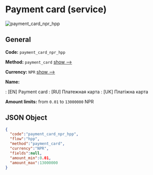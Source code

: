 
# Payment card (service) 
![payment_card_npr_hpp](https://static.openfintech.io/payment_methods/payment_card_npr_hpp/logo.svg?w=400&c=v0.59.26#w200)  

## General 
 
**Code:** `payment_card_npr_hpp` 
 
**Method:** `payment_card` 
 [show -->](/payment-methods/payment_card/) 
 
**Currency:** `NPR` [show -->](/currencies/NPR/) 
 
**Name:** 
 
:	[EN] Payment card 
:	[RU] Платежная карта 
:	[UK] Платіжна карта 
 
**Amount limits:** from `0.01` to `13000000` NPR 

## JSON Object 

```json
{
  "code":"payment_card_npr_hpp",
  "flow":"hpp",
  "method":"payment_card",
  "currency":"NPR",
  "fields":null,
  "amount_min":0.01,
  "amount_max":13000000
}
```  
